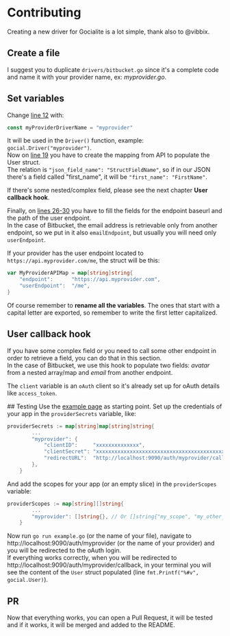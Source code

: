 # Contributing

Creating a new driver for Gocialite is a lot simple, thank also to @vibbix.  

## Create a file
I suggest you to duplicate `drivers/bitbucket.go` since it's a complete code and name it with your provider name, ex: *myprovider.go*.

## Set variables

Change [line 12](https://github.com/Decem-Technology/gocialite/blob/master/drivers/bitbucket.go#L12) with:

```go
const myProviderDriverName = "myprovider"
```

It will be used in the `Driver()` function, example: `gocial.Driver("myprovider")`.  
Now on [line 19](https://github.com/Decem-Technology/gocialite/blob/master/drivers/bitbucket.go#L19) you have to create the mapping from API to populate the User struct.  
The relation is `"json_field_name": "StructFieldName"`, so if in our JSON there's a field called "first_name", it will be `"first_name": "FirstName"`.  

If there's some nested/complex field, please see the next chapter **User callback hook**.

Finally, on [lines 26-30](https://github.com/Decem-Technology/gocialite/blob/master/drivers/bitbucket.go#L26-L30) you have to fill the fields for the endpoint baseurl and the path of the user endpoint.  
In the case of Bitbucket, the email address is retrievable only from another endpoint, so we put in it also `emailEndpoint`, but usually you will need only `userEndpoint`.

If your provider has the user endpoint located to `https://api.myprovider.com/me`, the struct will be this:

```go
var MyProviderAPIMap = map[string]string{
	"endpoint":      "https://api.myprovider.com",
	"userEndpoint":  "/me",
}
```

Of course remember to **rename all the variables**. The ones that start with a capital letter are exported, so remember to write the first letter capitalized.

## User callback hook

If you have some complex field or you need to call some other endpoint in order to retrieve a field, you can do that in this section.  
In the case of Bitbucket, we use this hook to populate two fields: *avatar* from a nested array/map and *email* from another endpoint.  

The `client` variable is an `oAuth` client so it's already set up for oAuth details like `access_token`.

## Testing
Use the [example page](https://github.com/Decem-Technology/gocialite/wiki/Example) as starting point. Set up the credentials of your app in the `providerSecrets` variable, like:

```go
providerSecrets := map[string]map[string]string{
		...
		"myprovider": {
			"clientID":     "xxxxxxxxxxxxxx",
			"clientSecret": "xxxxxxxxxxxxxxxxxxxxxxxxxxxxxxxxxxxxxxxxxx",
			"redirectURL":  "http://localhost:9090/auth/myprovider/callback",
		},
	}
```

And add the scopes for your app (or an empty slice) in the `providerScopes` variable:

```go
providerScopes := map[string][]string{
		...
		"myprovider": []string{}, // Or []string{"my_scope", "my_other_scope"}
	}
```

Now run `go run example.go` (or the name of your file), navigate to http://localhost:9090/auth/myprovider (or the name of your provider) and you will be redirected to the oAuth login.  
If everything works correctly, when you will be redirected to http://localhost:9090/auth/myprovider/callback, in your terminal you will see the content of the `User` struct populated (line `fmt.Printf("%#v", gocial.User)`).

## PR

Now that everything works, you can open a Pull Request, it will be tested and if it works, it will be merged and added to the README.
